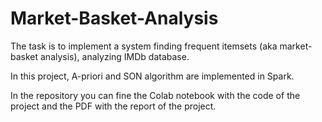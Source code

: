 # Market-Basket-Analysis

The task is to implement a system finding frequent itemsets (aka market-basket analysis), analyzing IMDb database.

In this project, A-priori and SON algorithm are implemented in Spark.

In the repository you can fine the Colab notebook with the code of the project and the PDF with the report of the project.
